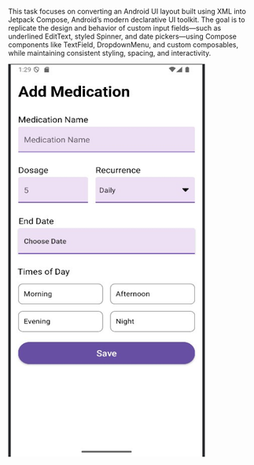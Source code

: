 This task focuses on converting an Android UI layout built using XML into Jetpack Compose, Android’s modern declarative UI toolkit. The goal is to replicate the design and behavior of custom input fields—such as underlined EditText, styled Spinner, and date pickers—using Compose components like TextField, DropdownMenu, and custom composables, while maintaining consistent styling, spacing, and interactivity.

<img src="MyApp.jpg" alt="App Screenshot" width="400" height="800" />

